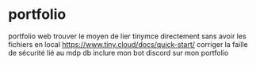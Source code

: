 # portfolio
portfolio web
trouver le moyen de lier tinymce directement sans avoir les fichiers en local
https://www.tiny.cloud/docs/quick-start/
corriger la faille de sécurité lié au mdp db
inclure mon bot discord sur mon portfolio